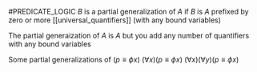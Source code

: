 #PREDICATE_LOGIC 
$B$ is a partial generalization of $A$ if $B$ is $A$ prefixed by zero or more [[universal_quantifiers]] (with any bound variables)

The partial generaization of $A$ is $A$ but you add any number of quantifiers with any bound variables

Some partial generalizations of $(p \equiv \phi x)$ 
$(\forall x)(p \equiv \phi x)$
$(\forall x)(\forall y)(p \equiv \phi x)$
